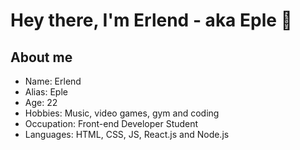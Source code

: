 # Hey there, I'm Erlend - aka Eple 👋

## About me
- Name: Erlend 
- Alias: Eple
- Age: 22
- Hobbies: Music, video games, gym and coding
- Occupation: Front-end Developer Student
- Languages: HTML, CSS, JS, React.js and Node.js 
